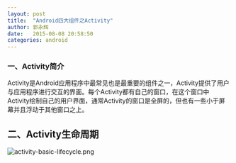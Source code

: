 ```yaml
---
layout: post
title:  "Android四大组件之Activity"
author: 郭永辉
date:   2015-08-08 20:58:50
categories: android
---
```


### 一、Activity简介

Activity是Android应用程序中最常见也是最重要的组件之一，Activity提供了用户与应用程序进行交互的界面。每个Activity都有自己的窗口，在这个窗口中Activity绘制自己的用户界面，通常Activity的窗口是全屏的，但也有一些小于屏幕并且浮动于其他窗口之上。

二、Activity生命周期
------
![activity-basic-lifecycle.png](https://ooo.0o0.ooo/2015/08/08/55c5fd9f11748.png "activity-basic-lifecycle.png")
